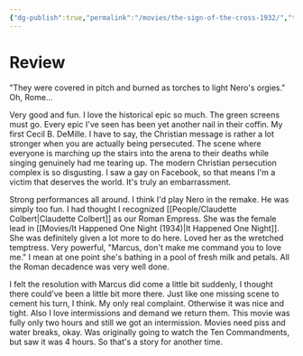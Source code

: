 ```yaml
---
{"dg-publish":true,"permalink":"/movies/the-sign-of-the-cross-1932/","tags":["movies"],"created":"2025-04-23","updated":"2025-04-23"}
---
```



# Review

"They were covered in pitch and burned as torches to light Nero's orgies." Oh, Rome...

Very good and fun. I love the historical epic so much. The green screens must go. Every epic I've  seen has been yet another nail in their coffin. My first Cecil B. DeMille. I have to say, the Christian message is rather a lot stronger when you are actually being persecuted. The scene where everyone is marching up the stairs into the arena to their deaths while singing genuinely had me tearing up. The modern Christian persecution complex is so disgusting. I saw a gay on Facebook, so that means I'm a victim that deserves the world. It's truly an embarrassment.

Strong performances all around. I think I'd play Nero in the remake. He was simply too fun. I had thought I recognized [[People/Claudette Colbert\|Claudette Colbert]] as our Roman Empress. She was the female lead in [[Movies/It Happened One Night (1934)\|It Happened One Night]]. She was definitely given a lot more to do here. Loved her as the wretched temptress. Very powerful, "Marcus, don't make me command you to love me." I mean at one point she's bathing in a pool of fresh milk and petals. All the Roman decadence was very well done.

I felt the resolution with Marcus did come a little bit suddenly, I thought there could've been a little bit more there. Just like one missing scene to cement his turn, I think. My only real complaint. Otherwise it was nice and tight. Also I love intermissions and demand we return them. This movie was fully only two hours and still we got an intermission. Movies need piss and water breaks, okay. Was originally going to watch the Ten Commandments, but saw it was 4 hours. So that's a story for another time.
